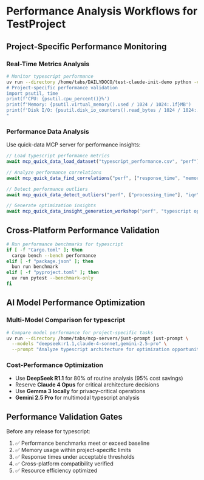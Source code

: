 # Performance Analysis Workflows for TestProject

## Project-Specific Performance Monitoring

### Real-Time Metrics Analysis
```bash
# Monitor typescript performance
uv run --directory /home/tabs/DAILYDOCO/test-claude-init-demo python -c "
# Project-specific performance validation
import psutil, time
print(f'CPU: {psutil.cpu_percent()}%')
print(f'Memory: {psutil.virtual_memory().used / 1024 / 1024:.1f}MB')
print(f'Disk I/O: {psutil.disk_io_counters().read_bytes / 1024 / 1024:.1f}MB read')
"
```

### Performance Data Analysis
Use quick-data MCP server for performance insights:

```typescript
// Load typescript performance metrics
await mcp_quick_data_load_dataset("typescript_performance.csv", "perf");

// Analyze performance correlations
await mcp_quick_data_find_correlations("perf", ["response_time", "memory_usage", "cpu_load"]);

// Detect performance outliers
await mcp_quick_data_detect_outliers("perf", ["processing_time"], "iqr");

// Generate optimization insights
await mcp_quick_data_insight_generation_workshop("perf", "typescript optimization");
```

## Cross-Platform Performance Validation
```bash
# Run performance benchmarks for typescript
if [ -f "Cargo.toml" ]; then
  cargo bench --bench performance
elif [ -f "package.json" ]; then
  bun run benchmark
elif [ -f "pyproject.toml" ]; then
  uv run pytest --benchmark-only
fi
```

## AI Model Performance Optimization

### Multi-Model Comparison for typescript
```bash
# Compare model performance for project-specific tasks
uv run --directory /home/tabs/mcp-servers/just-prompt just-prompt \
  --models "deepseek:r1.1,claude-4-sonnet,gemini-2.5-pro" \
  --prompt "Analyze typescript architecture for optimization opportunities"
```

### Cost-Performance Optimization
- Use **DeepSeek R1.1** for 80% of routine analysis (95% cost savings)
- Reserve **Claude 4 Opus** for critical architecture decisions
- Use **Gemma 3 locally** for privacy-critical operations
- **Gemini 2.5 Pro** for multimodal typescript analysis

## Performance Validation Gates
Before any release for typescript:
1. ✅ Performance benchmarks meet or exceed baseline
2. ✅ Memory usage within project-specific limits
3. ✅ Response times under acceptable thresholds  
4. ✅ Cross-platform compatibility verified
5. ✅ Resource efficiency optimized